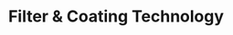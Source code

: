 ---
title: "Filter & Coating Technology"
url: /belmont/filter-and-coating-technology/
shop: trade
---